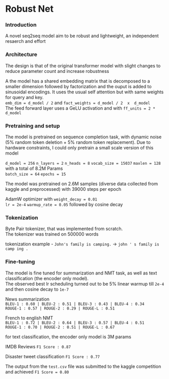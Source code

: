 # Robust Net 
### Introduction
A novel seq2seq model aim to be robust and lightweight, an independent resaerch and effort

### Architecture

The design is that of the original transformer model with slight changes to reduce parameter count and increase robustness

A the model has a shared embedding matrix that is decomposed to a smaller dimension followed by factorization and the ouput is added to sinusoidal encodings.
It uses the usual self attention but with same weights for query and key.\
`emb_dim = d_model / 2` and `fact_weights = d_model / 2  x  d_model`\
The feed forward layer uses a GeLU activation and with `ff_units = 2 * d_model`

### Pretraining and setup

The model is pretrained on sequence completion task, with dynamic noise (5% random token deletion + 5% random token replacement).
Due to hardware constraints, I could only pretrain a small scale version of this model

`d_model = 256` `n_layers = 2` `n_heads = 8` `vocab_size = 15037` `maxlen = 128` with a total of 8.2M Params\
`batch_size = 64` `epochs = 15`

The model was pretrained on 2.6M samples (diverse data collected from kaggle and preprocessed) with 39000 steps per epoch

AdamW optimizer with `weight_decay = 0.01`\
`lr = 2e-4` `warmup_rate = 0.05` followed by cosine decay

### Tokenization

Byte Pair tokenizer, that was implemented from scratch.\
The tokenizer was trained on 500000 words 

tokenization example - 
`John's family is camping.` -> `john ' s family is camp ing .`

### Fine-tuning

The model is fine tuned for summarization and NMT task, as well as text classification (the encoder only model).\
The observed best lr scheduling turned out to be
5% linear warmup till `2e-4` and then cosine decay to `1e-7`

News summarization\
`BLEU-1 : 0.60 | BLEU-2 : 0.51 | BLEU-3 : 0.43 | BLEU-4 : 0.34`\
`ROUGE-1 : 0.57 | ROUGE-2 : 0.29 | ROUGE-L : 0.51`

French to english NMT\
`BLEU-1 : 0.72 | BLEU-2 : 0.64 | BLEU-3 : 0.57 | BLEU-4 : 0.51`\
`ROUGE-1 : 0.70 | ROUGE-2 : 0.51 | ROUGE-L : 0.67`

for text classification, the encoder only model is 3M params

IMDB Reviews
`F1 Score : 0.87`

Disaster tweet classification
`F1 Score : 0.77`

The output from the `test.csv` file was submitted to the kaggle competition and achieved `F1 Score = 0.80`














